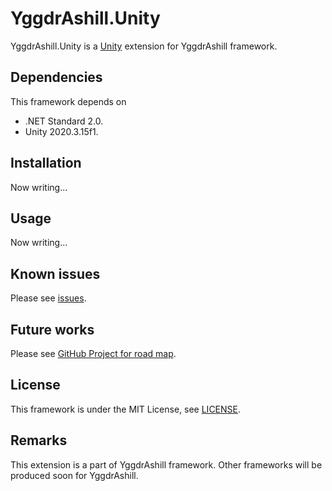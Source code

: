 # YggdrAshill.Unity

YggdrAshill.Unity is a [Unity](https://unity.com/ja) extension for YggdrAshill framework.

## Dependencies

This framework depends on

- .NET Standard 2.0.
- Unity 2020.3.15f1.

## Installation

Now writing...

## Usage

Now writing...

## Known issues

Please see [issues](https://github.com/do-i-know-it/YggdrAshill.Unity/issues).

## Future works

Please see [GitHub Project for road map](https://github.com/do-i-know-it/YggdrAshill.Unity/projects/1).

## License

This framework is under the MIT License, see [LICENSE](./LICENSE.txt).

## Remarks

This extension is a part of YggdrAshill framework.
Other frameworks will be produced soon for YggdrAshill.
